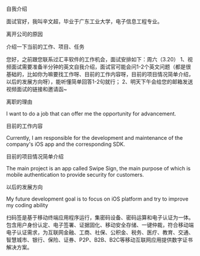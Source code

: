自我介绍

面试官好，我叫辛文超，毕业于广东工业大学，电子信息工程专业。

离开公司的原因

介绍一下当前的工作、项目、任务



您好，之前跟您联系过汇丰软件的工作机会，面试安排如下：周六（3.20）
1、视频面试需要准备半分钟的英文自我介绍，面试官可能会问1-2个英文问题（都是很基础的，比如你为嘛要找工作呀、目前的工作内容呀，目前的项目情况简单介绍，以后的发展方向呀），能听懂简单回答1-2句就行；
2、明天下午会给您的邮箱发送视频面试的链接和邀请函~

离职的理由

I want to do a job that can offer me the opportunity for advancement.

目前的工作内容

Currently, I am responsible for the development and maintenance of the company's iOS app and the corresponding SDK.

目前的项目情况简单介绍

The main project is an app called Swipe Sign, the main purpose of which is mobile authentication to provide security for customers.

以后的发展方向

My future development goal is to focus on iOS platform and try to improve my coding ability


扫码签是基于移动终端应用程序运行，集密码设备、密码运算和电子认证为一体。包含用户身份认定、电子签署、证据固化、移动安全存储、一键仲裁，符合移动端电子认证需求，为互联网金融、工商、社保、公积金、税务、医疗、教育、交通、智慧城市、银行、保险、证券、P2P、B2B、B2C等移动互联网应用提供数字证书解决方案。

